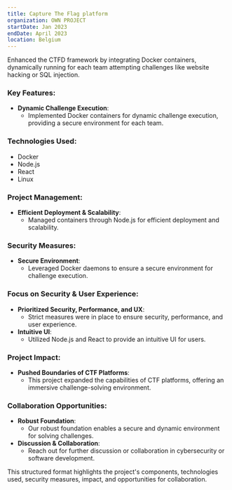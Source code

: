 ```yaml
---
title: Capture The Flag platform
organization: OWN PROJECT
startDate: Jan 2023
endDate: April 2023
location: Belgium
---
```


Enhanced the CTFD framework by integrating Docker containers, dynamically running for each team attempting challenges like website hacking or SQL injection.

### Key Features:

- **Dynamic Challenge Execution**:
  - Implemented Docker containers for dynamic challenge execution, providing a secure environment for each team.

### Technologies Used:

- Docker
- Node.js
- React
- Linux

### Project Management:

- **Efficient Deployment & Scalability**:
  - Managed containers through Node.js for efficient deployment and scalability.

### Security Measures:

- **Secure Environment**:
  - Leveraged Docker daemons to ensure a secure environment for challenge execution.

### Focus on Security & User Experience:

- **Prioritized Security, Performance, and UX**:
  - Strict measures were in place to ensure security, performance, and user experience.
- **Intuitive UI**:
  - Utilized Node.js and React to provide an intuitive UI for users.

### Project Impact:

- **Pushed Boundaries of CTF Platforms**:
  - This project expanded the capabilities of CTF platforms, offering an immersive challenge-solving environment.

### Collaboration Opportunities:

- **Robust Foundation**:
  - Our robust foundation enables a secure and dynamic environment for solving challenges.
- **Discussion & Collaboration**:
  - Reach out for further discussion or collaboration in cybersecurity or software development.

This structured format highlights the project's components, technologies used, security measures, impact, and opportunities for collaboration.
